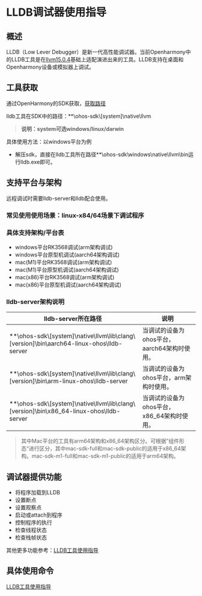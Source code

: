 # LLDB调试器使用指导
## 概述
LLDB（Low Lever Debugger）是新一代高性能调试器。当前Openharmony中的LLDB工具是在[llvm15.0.4](https://github.com/llvm/llvm-project/releases/tag/llvmorg-15.0.4)基础上适配演进出来的工具。LLDB支持在桌面和Openharmony设备或模拟器上调试。
## 工具获取
通过OpenHarmony的SDK获取，[获取路径](http://ci.openharmony.cn/dailys/dailybuilds)

lldb工具在SDK中的路径：**\ohos-sdk\\\[system]\native\llvm
> **说明：system可选windows/linux/darwin**
>
具体使用方法：以windows平台为例

- 解压sdk，直接在lldb工具所在路径\**\ohos-sdk\windows\native\llvm\bin运行lldb.exe即可。
## 支持平台与架构
远程调试时需要lldb-server和lldb配合使用。
### 常见使用使用场景：linux-x84/64场景下调试程序
>
### 具体支持架构/平台表

- windows平台RK3568调试(arm架构调试)
- windows平台原型机调试(aarch64架构调试)
- mac(M1)平台RK3568调试(arm架构调试)
- mac(M1)平台原型机调试(aarch64架构调试)
- mac(x86)平台RK3568调试(arm架构调试)
- mac(x86)平台原型机调试(aarch64架构调试)

### lldb-server架构说明

| lldb-server所在路径                                          | 说明                                        |
| ------------------------------------------------------------ | ------------------------------------------- |
| **\ohos-sdk\\[system]\native\llvm\lib\clang\\\[version]\bin\aarch64-linux-ohos\lldb-server | 当调试的设备为ohos平台，aarch64架构时使用。 |
| **\ohos-sdk\\\[system]\native\llvm\lib\clang\\\[version]\bin\arm-linux-ohos\lldb-server | 当调试的设备为ohos平台，arm架构时使用。     |
| **\ohos-sdk\\\[system]\native\llvm\lib\clang\\\[version]\bin\x86_64-linux-ohos\lldb-server | 当调试的设备为ohos平台，x86_64架构时使用。  |



> 其中Mac平台的工具有arm64架构和x86_64架构区分。可根据”组件形态“进行区分，其中mac-sdk-full和mac-sdk-public的适用于x86_64架构。mac-sdk-m1-full和mac-sdk-m1-public的适用于arm64架构。
>
## 调试器提供功能
- 将程序加载到LLDB
- 设置断点
- 设置观察点
- 启动或attach到程序
- 控制程序的执行
- 检查线程状态
- 检查栈帧状态

其他更多功能参考：[LLDB工具使用指导](https://gitee.com/xwx1135370/docs/blob/lldb_tool_master/zh-cn/application-dev/tools/lldb-tool.md#311-%E5%8F%AF%E6%89%A7%E8%A1%8C%E6%96%87%E4%BB%B6%E5%92%8C%E5%85%B1%E4%BA%AB%E5%BA%93)

## 具体使用命令
[LLDB工具使用指导](https://gitee.com/xwx1135370/docs/blob/lldb_tool_master/zh-cn/application-dev/tools/lldb-tool.md#311-%E5%8F%AF%E6%89%A7%E8%A1%8C%E6%96%87%E4%BB%B6%E5%92%8C%E5%85%B1%E4%BA%AB%E5%BA%93)

